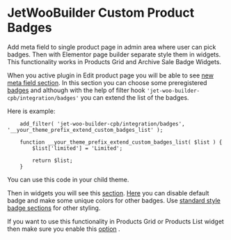 # JetWooBuilder Custom Product Badges

Add meta field to single product page in admin area where user can pick badges.
Then with Elementor page builder separate style them in widgets. This functionality works in Products Grid and Archive Sale Badge Widgets.

When you active plugin in Edit product page you will be able to see [new meta field section](https://i.gyazo.com/2b5a4d7eab3075bb31e546477d3971ef.png).
In this section you can choose some preregistered [badges](https://i.gyazo.com/8dff318fce74bc5506401215191dbd0a.png) and although with the help of filter hook
`'jet-woo-builder-cpb/integration/badges'` you can extend the list of the badges.

Here is example:
```phpt
    add_filter( 'jet-woo-builder-cpb/integration/badges', '__your_theme_prefix_extend_custom_badges_list' );

    function __your_theme_prefix_extend_custom_badges_list( $list ) {
        $list['limited'] = 'Limited';
    
        return $list;
    }
```

You can use this code in your child theme.

Then in widgets you will see this [section](https://i.gyazo.com/eaa85fbbb8874f13e5321e29fafed24a.png).
[Here](https://i.gyazo.com/f2c52bbe240559aed3e6462ed2ab7414.png) you can disable default badge and make some unique colors for other badges. Use [standard style badge sections](https://i.gyazo.com/40ee3f70f642507694643efa618f9931.png) for other styling.

If you want to use this functionality in Products Grid or Products List widget then make sure you enable this [option](https://i.gyazo.com/c7a717ce7f77a44b0a2024b6bbce66f7.png) .
